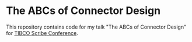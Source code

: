 # The ABCs of Connector Design

This repository contains code for my talk "The ABCs of Connector Design" for [TIBCO Scribe Conference](https://www.scribesoft.com/events/2018-scribe-user-conference/).
